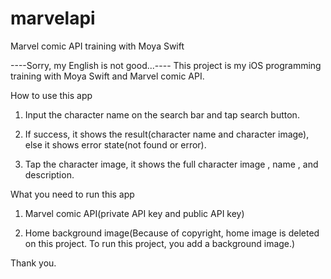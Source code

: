 # marvelapi
Marvel comic API training with Moya Swift

----Sorry, my English is not good...----
This project is my iOS programming training with Moya Swift and Marvel comic API.

How to use this app
1. Input the character name on the search bar and tap search button.

2. If success, it shows the result(character name and character image), else it shows error state(not found or error).

3. Tap the character image, it shows the full character image , name , and description.


What you need to run this app
1. Marvel comic API(private API key and public API key)

2. Home background image(Because of copyright, home image is deleted on this project. 
To run this project, you add a background image.)


Thank you.
